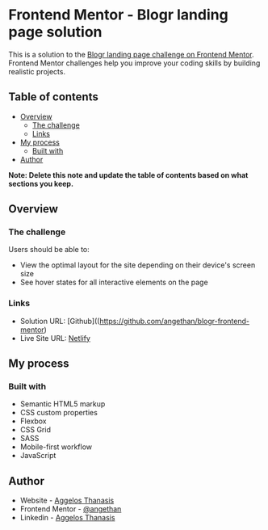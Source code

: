 # Frontend Mentor - Blogr landing page solution

This is a solution to the [Blogr landing page challenge on Frontend Mentor](https://www.frontendmentor.io/challenges/blogr-landing-page-EX2RLAApP). Frontend Mentor challenges help you improve your coding skills by building realistic projects.

## Table of contents

- [Overview](#overview)
  - [The challenge](#the-challenge)
  - [Links](#links)
- [My process](#my-process)
  - [Built with](#built-with)
- [Author](#author)

**Note: Delete this note and update the table of contents based on what sections you keep.**

## Overview

### The challenge

Users should be able to:

- View the optimal layout for the site depending on their device's screen size
- See hover states for all interactive elements on the page

### Links

- Solution URL: [Github]((https://github.com/angethan/blogr-frontend-mentor)
- Live Site URL: [Netlify](https://blogr-angethan.netlify.app)

## My process

### Built with

- Semantic HTML5 markup
- CSS custom properties
- Flexbox
- CSS Grid
- SASS
- Mobile-first workflow
- JavaScript

## Author

- Website - [Aggelos Thanasis](https://angethan.netlify.app/)
- Frontend Mentor - [@angethan](https://www.frontendmentor.io/profile/angethan)
- Linkedin - [Aggelos Thanasis](https://www.linkedin.com/in/aggelos-thanasis/)
